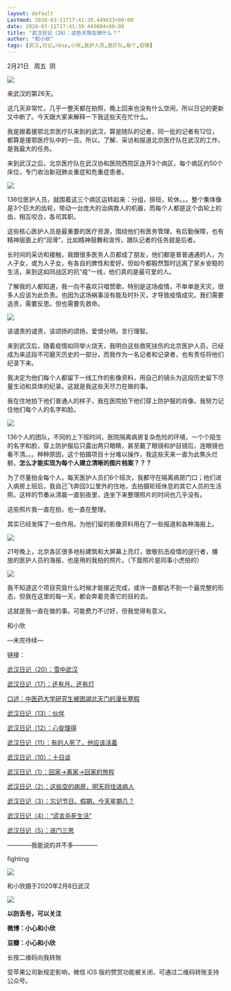 ```yaml
---
layout: default
Lastmod: 2020-03-11T17:41:39.449433+00:00
date: 2020-03-11T17:41:39.449084+00:00
title: "武汉日记（26）：这些天我在做什么？"
author: "和小欣"
tags: [武汉,日记,nbsp,小欣,医护人员,医疗队,每个,疫情]
---
```


2月21日   周五  阴    

![](https://images.weserv.nl/?url=https%3A//mmbiz.qpic.cn/mmbiz_jpg/zJIL9v1Ym1XEWsKYS2wmJxVYIUYJxfIl0la15acv5ny9b92DZHHpbF6Fjic4rhtInxcFUUBEYfDzycMMTjspGjA/640%3Fwx_fmt%3Djpeg)

来武汉的第26天。  

这几天非常忙，几乎一整天都在拍照，晚上回来也没有什么空闲，所以日记的更新又中断了。今天跟大家来解释一下我这些天在忙什么。

我是跟着援鄂北京医疗队来到的武汉，算是随队的记者，同一批的记者有12位，都算是援鄂医疗队中的一员。所以，了解、采访和报道北京医疗队在武汉的工作，是我最大的任务。

来到武汉之后，北京医疗队在武汉协和医院西院区连开3个病区，每个病区约50个床位，专门收治新冠肺炎重症和危重症患者。

![](https://images.weserv.nl/?url=https%3A//mmbiz.qpic.cn/mmbiz_jpg/zJIL9v1Ym1XEWsKYS2wmJxVYIUYJxfIloZmRbYgy89kn0Ap3XWfctpKXQK5oIOqT7lagIgll1oOaK9Jr98nG4Q/640%3Fwx_fmt%3Djpeg)

136位医护人员，就围着这三个病区运转起来：分组，排班，轮休。。。整个集体像是3个巨大的齿轮，带动一台庞大的治病救人的机器，而每个人都是这个齿轮上的齿，相互咬合，各司其职。

这些核心医护人员是最重要的医疗资源，围绕他们有医务管理，有后勤保障，也有精神层面上的“润滑”，比如精神鼓舞和宣传。跟队记者的任务就是后者。

长时间的采访和接触，我跟很多医务人员都成了朋友，他们都是普普通通的人，为人子女，或为人子女，有各自的脾性和爱好。但如今都毅然暂时远离了家乡安稳的生活，来到这如同战区的抗“疫”一线，他们真的是最可爱的人。  

了解我的人都知道，我一向不喜欢只唱赞歌，特别是这场疫情，不单单是天灾，很多人应该为此负责。也因为这场祸事没有能及时扑灭，才导致疫情成灾。我们需要追责，需要反思。但也需要先救命。  

![](https://images.weserv.nl/?url=https%3A//mmbiz.qpic.cn/mmbiz_jpg/zJIL9v1Ym1XEWsKYS2wmJxVYIUYJxfIlFiaElia8sNfFhIKp9YR6zFqNjYISHUEmuVaQfsDsf9G9H0duomPDnjlQ/640%3Fwx_fmt%3Djpeg)

该谴责的谴责，该颂扬的颂扬，爱恨分明，言行理智。  

来到武汉后，随着疫情如同举火烧天，我明白这些救死扶伤的北京医护人员，已经成为来这段不可磨灭历史的一部分，而我作为一名记者和记录者，也有责任将他们纪录下来。

我决定为他们每个人都留下一线工作的影像资料，用自己的镜头为这段历史留下尽量生动和具体的纪录。这就是我这些天尽力在做的事。  

我在住地拍下他们普通人的样子，我在医院拍下他们穿上防护服的肖像，我努力记住他们每个人的名字和脸。

![](https://images.weserv.nl/?url=https%3A//mmbiz.qpic.cn/mmbiz_jpg/zJIL9v1Ym1XEWsKYS2wmJxVYIUYJxfIlJFNNwPpkewHBgrdgvaEdTjZTUWHUDClH2x6YiamvZUwDJ7icvwkaiat0g/640%3Fwx_fmt%3Djpeg)

136个人的团队，不同的上下班时间，医院隔离病房复杂危险的环境，一个个陌生的名字和脸，穿上防护服后只露出两只眼睛，甚至戴了眼镜和护目镜后，连眼镜也看不清。。。种种原因，这个拍摄项目十分难以操作，我这些天来一直为此焦头烂额，**怎么才能实现为每个人建立清晰的图片档案？****？****？**  

为了尽量拍全每个人，每天医护人员们6个班次，我都守在隔离病房门口；他们进入病房上班后，我自己飞奔回3公里外的住地，去拍摄轮班休息的其它人员的生活照，这样的节奏从清晨一直到夜里，连坐下来整理照片的时间也几乎没有。  

这些照片我一直在拍，也一直在整理。  

其实已经发挥了一些作用。为他们留的影像资料用在了一些报道和各种海报上。

![](https://images.weserv.nl/?url=https%3A//mmbiz.qpic.cn/mmbiz_jpg/zJIL9v1Ym1XEWsKYS2wmJxVYIUYJxfIlFoK1gibtHuNHv0caxbqPvibzA898ziby2Eg2cpTdjlfO8EXI7rwTaTXpQ/640%3Fwx_fmt%3Djpeg)

21号晚上，北京各区很多地标建筑和大屏幕上亮灯，致敬抗击疫情的逆行者，播放的医护人员的海报，也是用的我拍的照片。（下面照片是同事小虎拍的）  

![](https://images.weserv.nl/?url=https%3A//mmbiz.qpic.cn/mmbiz_png/zJIL9v1Ym1XEWsKYS2wmJxVYIUYJxfIl7ibmjJ8U8cd31rphvQsmTaPM7c2myebc5nxVUMuVwMshwrQs9ibE93Zw/640%3Fwx_fmt%3Dpng)

我不知道这个项目究竟什么时候才能接近完成，或许一直都达不到一个最完整的形态，但我在这里的每一天，都会奔着完善它的目的去。

这就是我一直在做的事。可能费力不讨好，但我觉得有意义。

和小欣  

—未完待续—

链接：

[武汉日记（20）：雪中武汉](http://mp.weixin.qq.com/s?__biz=MzA3NzQ3NTEwNQ==&mid=2651902301&idx=1&sn=f23b0ec763267b5a7739be8aaab850ac&chksm=84b50d13b3c2840571b5aec4c900979ac307379d7c12111ce5a2897662c7779f154700e9d4c4&scene=21#wechat_redirect)  

[武汉日记（17）：还有月，还有灯](http://mp.weixin.qq.com/s?__biz=MzA3NzQ3NTEwNQ==&mid=2651902257&idx=1&sn=e2862a20f458ef485a583931321ff6de&chksm=84b50d7fb3c284693ce2ddafada4ddfae12bed8fff799bc3c074aae5daa5a6a2f5c74c6bee4b&scene=21#wechat_redirect)  

[口述：中医药大学研究生被困湖北天门的漫长寒假](http://mp.weixin.qq.com/s?__biz=MzA3NzQ3NTEwNQ==&mid=2651902229&idx=1&sn=63e07bec458da32a5ba0118ee624b46b&chksm=84b50d5bb3c2844de005504da012addc3eab92476c67501e31a8179cc569dd3187ba4e359b42&scene=21#wechat_redirect)

[武汉日记（13）：伙伴](http://mp.weixin.qq.com/s?__biz=MzA3NzQ3NTEwNQ==&mid=2651902214&idx=1&sn=b3a3d0cebf2debe338e2ecbc9ba3bd48&chksm=84b50d48b3c2845e9d3d8281f7cae9e665e2f2c1a8d19e68a213d1aeef7b51f47e8bfe44ffbe&scene=21#wechat_redirect)  

[武汉日记（12）：心安理得](http://mp.weixin.qq.com/s?__biz=MzA3NzQ3NTEwNQ==&mid=2651902214&idx=2&sn=9a8e81ca4d02ee640ed695d1cb9b9d51&chksm=84b50d48b3c2845ea6449a25007f31d17a881dce2dbfd660f7619c5ba39cd59690ec702dcbba&scene=21#wechat_redirect)

[武汉日记（11）：有的人死了，他应该活着](http://mp.weixin.qq.com/s?__biz=MzA3NzQ3NTEwNQ==&mid=2651902197&idx=1&sn=e74e7b8a49102705061231239b4d9cdd&chksm=84b50cbbb3c285ad4f6c1eeff89ed8d577595beba5c707a05af753348ce53a53150db6cb0e6c&scene=21#wechat_redirect)  

[武汉日记（10）：十日谈](http://mp.weixin.qq.com/s?__biz=MzA3NzQ3NTEwNQ==&mid=2651902173&idx=1&sn=fb83c79485cd431d88b1b1df17e8cc21&chksm=84b50c93b3c285855e8c12fc5fbe7bd65a02607330221a0e05af619a3b1ea5b74b0ae3df4f1f&scene=21#wechat_redirect)  

[武汉日记（1）：回家→离家→回家的旅程](http://mp.weixin.qq.com/s?__biz=MzA3NzQ3NTEwNQ==&mid=2651902079&idx=1&sn=a3900580db009ce2424a15b059e6a1fd&chksm=84b50c31b3c285271756ae96b764310c79f4e921617897bd9c89476835dffec56d446e2d6a98&scene=21#wechat_redirect)  

[武汉日记（2）：这些空的病房，明天将住进病人](http://mp.weixin.qq.com/s?__biz=MzA3NzQ3NTEwNQ==&mid=2651902122&idx=2&sn=87376f3baba32b7912fd26f79f311d5f&chksm=84b50ce4b3c285f271484bc06bd0f1e0d186009c230af757ec6e96959949895eb332301e5cd7&scene=21#wechat_redirect)  

[武汉日记（3）：忘记节日、假期，今天星期几？](http://mp.weixin.qq.com/s?__biz=MzA3NzQ3NTEwNQ==&mid=2651902122&idx=1&sn=a7fda90e92927b5ce565932398812d0a&chksm=84b50ce4b3c285f2231ca90f9139555ba48bae66eb14085df0e0494ddd70a33305f071bf15e0&scene=21#wechat_redirect)  

[武汉日记（4）：“谎言杀死生活”](http://mp.weixin.qq.com/s?__biz=MzA3NzQ3NTEwNQ==&mid=2651902142&idx=2&sn=61d322a67a09c0a14bab96372e385f72&chksm=84b50cf0b3c285e6b653aa1ece68159cf0d3768b8653bf556241a0e20153dd0814d0331e0c6f&scene=21#wechat_redirect)  

[武汉日记（5）：进门三思](http://mp.weixin.qq.com/s?__biz=MzA3NzQ3NTEwNQ==&mid=2651902142&idx=1&sn=720b2ae63f5ef906d98a1e453e714f15&chksm=84b50cf0b3c285e6f8f943936c64f019e2856918f4eee5053ccd4a89dc388fd71e622bb2ade2&scene=21#wechat_redirect)  

————我能说的并不多————

fighting

![](https://images.weserv.nl/?url=https%3A//mmbiz.qpic.cn/mmbiz_jpg/zJIL9v1Ym1XEWsKYS2wmJxVYIUYJxfIloyWibYbf2ITOibP25Xrgbshl7stQwmeTy2axBkJEpv42jctCOXKZfPDQ/640%3Fwx_fmt%3Djpeg)

和小欣摄于2020年2月8日武汉  

![](https://images.weserv.nl/?url=https%3A//mmbiz.qpic.cn/mmbiz_jpg/zJIL9v1Ym1Wm714LxSSjkxtiaQyZa2kiaSK29pDtbojB9Ebia187uQ8l0fq5WzOOflhND7kqgEzqIxCDeVl37EBLQ/640%3Fwx_fmt%3Djpeg)

**以防丢号，可以关注**  

**微博：小心和小欣**

**豆瓣：小心和小欣**

长按二维码向我转账

受苹果公司新规定影响，微信 iOS 版的赞赏功能被关闭，可通过二维码转账支持公众号。

